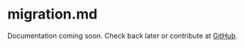 # migration.md

Documentation coming soon. Check back later or contribute at [GitHub](https://github.com/arcaelas/agent).
